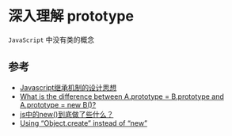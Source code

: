 # 深入理解 prototype

`JavaScript` 中没有类的概念


## 参考

* <a href="http://www.ruanyifeng.com/blog/2011/06/designing_ideas_of_inheritance_mechanism_in_javascript.html"  target="_blank">Javascript继承机制的设计思想</a>
* [What is the difference between A.prototype = B.prototype and A.prototype = new B()?](https://stackoverflow.com/questions/21546841/what-is-the-difference-between-a-prototype-b-prototype-and-a-prototype-new-b)
* [js中的new()到底做了些什么？](https://www.cnblogs.com/faith3/p/6209741.html)
* [Using “Object.create” instead of “new”](https://stackoverflow.com/questions/2709612/using-object-create-instead-of-new)